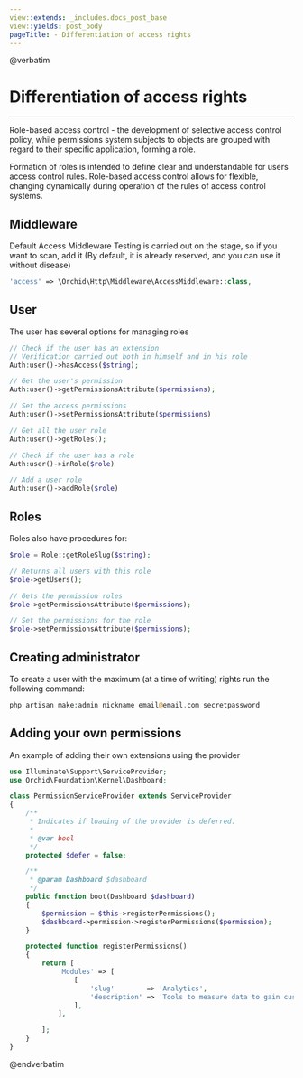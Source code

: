 ```yaml
---
view::extends: _includes.docs_post_base
view::yields: post_body
pageTitle: - Differentiation of access rights
---
```

@verbatim
# Differentiation of access rights
----------
Role-based access control - the development of selective access control policy,
while permissions system subjects to objects are grouped with regard to their specific application,
forming a role.

Formation of roles is intended to define clear and understandable for users
access control rules. Role-based access control allows for flexible,
changing dynamically during operation of the rules of access control systems.

## Middleware

Default Access Middleware Testing is carried out on the stage,
so if you want to scan, add it (By default, it is already reserved, and you can use it without disease)

```php
'access' => \Orchid\Http\Middleware\AccessMiddleware::class,
```

## User

The user has several options for managing roles

```php
// Check if the user has an extension
// Verification carried out both in himself and in his role
Auth:user()->hasAccess($string);

// Get the user's permission
Auth:user()->getPermissionsAttribute($permissions);

// Set the access permissions
Auth:user()->setPermissionsAttribute($permissions)

// Get all the user role
Auth:user()->getRoles();

// Check if the user has a role
Auth:user()->inRole($role)

// Add a user role
Auth:user()->addRole($role)
```



## Roles

Roles also have procedures for:

```php
$role = Role::getRoleSlug($string);

// Returns all users with this role
$role->getUsers();

// Gets the permission roles
$role->getPermissionsAttribute($permissions);

// Set the permissions for the role
$role->setPermissionsAttribute($permissions);
```


## Creating administrator

To create a user with the maximum (at a time of writing) rights
run the following command:


```php
php artisan make:admin nickname email@email.com secretpassword
```



## Adding your own permissions

An example of adding their own extensions using the provider

```php
use Illuminate\Support\ServiceProvider;
use Orchid\Foundation\Kernel\Dashboard;

class PermissionServiceProvider extends ServiceProvider
{
    /**
     * Indicates if loading of the provider is deferred.
     *
     * @var bool
     */
    protected $defer = false;

    /**
     * @param Dashboard $dashboard
     */
    public function boot(Dashboard $dashboard)
    {
        $permission = $this->registerPermissions();
        $dashboard->permission->registerPermissions($permission);
    }

    protected function registerPermissions()
    {
        return [
            'Modules' => [
                [
                    'slug'        => 'Analytics',
                    'description' => 'Tools to measure data to gain customer insights.',
                ],
            ],

        ];
    }
}
```
@endverbatim
